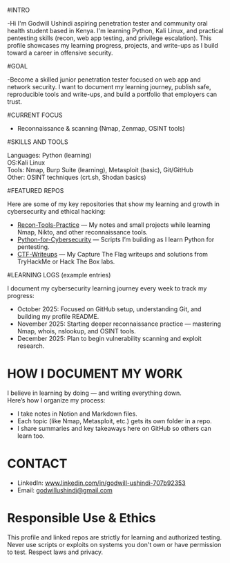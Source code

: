 #INTRO

-Hi I'm Godwill Ushindi aspiring penetration tester and community oral health student based in Kenya. I'm learning Python, Kali Linux, and practical pentesting skills (recon, web app testing, and privilege escalation). This profile showcases my learning progress, projects, and write-ups as I build toward a career in offensive security.

#GOAL

-Become a skilled junior penetration tester focused on web app and network security. I want to document my learning journey, publish safe, reproducible tools and write-ups, and build a portfolio that employers can trust.

#CURRENT FOCUS

- Reconnaissance & scanning (Nmap, Zenmap, OSINT tools)

#SKILLS AND TOOLS

Languages: Python (learning)  
OS:Kali Linux  
Tools: Nmap, Burp Suite (learning), Metasploit (basic), Git/GitHub  
Other: OSINT techniques (crt.sh, Shodan basics)


#FEATURED REPOS

Here are some of my key repositories that show my learning and growth in cybersecurity and ethical hacking:

- [Recon-Tools-Practice](https://github.com/G-willis/Recon-Tools-Practice) — My notes and small projects while learning Nmap, Nikto, and other reconnaissance tools.
- [Python-for-Cybersecurity](https://github.com/G-willis/Python-for-Cybersecurity) — Scripts I’m building as I learn Python for pentesting.
- [CTF-Writeups](https://github.com/G-willis/CTF-Writeups) — My Capture The Flag writeups and solutions from TryHackMe or Hack The Box labs.

#LEARNING LOGS (example entries)

I document my cybersecurity learning journey every week to track my progress:

- October 2025: Focused on GitHub setup, understanding Git, and building my profile README.  
- November 2025: Starting deeper reconnaissance practice — mastering Nmap, whois, nslookup, and OSINT tools.  
- December 2025: Plan to begin vulnerability scanning and exploit research. 

# HOW I DOCUMENT MY WORK

I believe in learning by doing — and writing everything down.  
Here’s how I organize my process:

- I take notes in Notion and Markdown files.
- Each topic (like Nmap, Metasploit, etc.) gets its own folder in a repo.
- I share summaries and key takeaways here on GitHub so others can learn too.


# CONTACT
- LinkedIn: www.linkedin.com/in/godwill-ushindi-707b92353
- Email: godwillushindi@gmail.com


# Responsible Use & Ethics
This profile and linked repos are strictly for learning and authorized testing. Never use scripts or exploits on systems you don't own or have permission to test. Respect laws and privacy.
